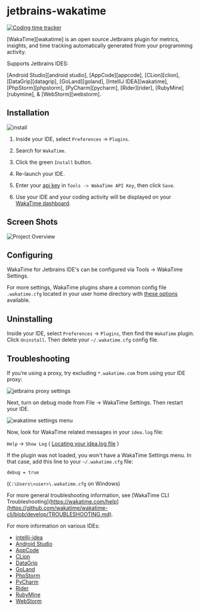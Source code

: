 # jetbrains-wakatime

[![Coding time tracker](https://wakatime.com/badge/github/wakatime/jetbrains-wakatime.svg)](https://wakatime.com/badge/github/wakatime/jetbrains-wakatime)

[WakaTime][wakatime] is an open source Jetbrains plugin for metrics, insights, and time tracking automatically generated from your programming activity.

Supports Jetbrains IDES:

[Android Studio][android studio], [AppCode][appcode], [CLion][clion], [DataGrip][datagrip], [GoLand][goland], [IntelliJ IDEA][wakatime], [PhpStorm][phpstorm], [PyCharm][pycharm], [Rider][rider], [RubyMine][rubymine], & [WebStorm][webstorm].


## Installation

![install](./install.gif)

1. Inside your IDE, select `Preferences` -> `Plugins`.

2. Search for `WakaTime`.

3. Click the green `Install` button.

4. Re-launch your IDE.

5. Enter your [api key](https://wakatime.com/settings#apikey) in `Tools -> WakaTime API Key`, then click `Save`.

6. Use your IDE and your coding activity will be displayed on your [WakaTime dashboard](https://wakatime.com).


## Screen Shots

![Project Overview](https://wakatime.com/static/img/ScreenShots/Screen-Shot-2016-03-21.png)


## Configuring

WakaTime for Jetbrains IDE's can be configured via Tools -> WakaTime Settings.

For more settings, WakaTime plugins share a common config file `.wakatime.cfg` located in your user home directory with [these options](https://github.com/wakatime/wakatime-cli/blob/develop/USAGE.md) available.


## Uninstalling

Inside your IDE, select `Preferences` -> `Plugins`, then find the `WakaTime` plugin. Click `Uninstall`. Then delete your `~/.wakatime.cfg` config file.


## Troubleshooting

If you’re using a proxy, try excluding `*.wakatime.com` from using your IDE proxy:

![jetbrains proxy settings](https://wakatime.com/static/img/ScreenShots/jetbrains-no-proxy-setting.png?v=1)

Next, turn on debug mode from File -> WakaTime Settings. Then restart your IDE.

![wakatime settings menu](https://wakatime.com/static/img/ScreenShots/jetbrains-wakatime-menu.png?v=1)

Now, look for WakaTime related messages in your `idea.log` file:

`Help` -> `Show Log` ( [Locating your idea.log file](https://intellij-support.jetbrains.com/hc/en-us/articles/207241085-Locating-IDE-log-files) )

If the plugin was not loaded, you won't have a WakaTime Settings menu.
In that case, add this line to your `~/.wakatime.cfg` file:

    debug = true

(`C:\Users\<user>\.wakatime.cfg` on Windows)

For more general troubleshooting information, see [WakaTime CLI Troubleshooting](https://wakatime.com/help](https://github.com/wakatime/wakatime-cli/blob/develop/TROUBLESHOOTING.md).

For more information on various IDEs:

- [intellij-idea](https://wakatime.com/intellij-idea)
- [Android Studio](https://wakatime.com/android-studio)
- [AppCode](https://wakatime.com/appcode)
- [CLion](https://wakatime.com/clion)
- [DataGrip](https://wakatime.com/datagrip)
- [GoLand](https://wakatime.com/goland)
- [PhpStorm](https://wakatime.com/phpstorm)
- [PyCharm](https://wakatime.com/pycharm)
- [Rider](https://wakatime.com/rider)
- [RubyMine](https://wakatime.com/rubymine)
- [WebStorm](https://wakatime.com/webstorm)

